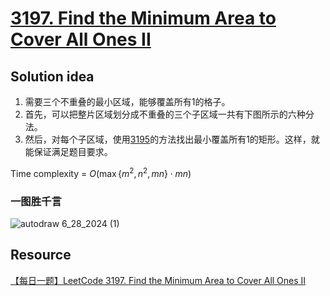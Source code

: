 # [3197. Find the Minimum Area to Cover All Ones II](https://leetcode.com/problems/find-the-minimum-area-to-cover-all-ones-ii/description/)

## Solution idea
1. 需要三个不重叠的最小区域，能够覆盖所有1的格子。
2. 首先，可以把整片区域划分成不重叠的三个子区域一共有下图所示的六种分法。
3. 然后，对每个子区域，使用[3195](https://github.com/szhou12/leetcode-go/tree/main/leetcode/3195-Find-the-Minimum-Area-to-Cover-All-Ones-I)的方法找出最小覆盖所有1的矩形。这样，就能保证满足题目要求。

Time complexity = $O(\max\{m^2, n^2, mn\}\cdot mn)$

### 一图胜千言
![autodraw 6_28_2024 (1)](https://github.com/szhou12/leetcode-go/assets/35708194/658f0d8c-d4cd-4fa1-ba4a-28bd92d67895)


## Resource
[【每日一题】LeetCode 3197. Find the Minimum Area to Cover All Ones II](https://www.youtube.com/watch?v=EZcmzaMmRwM&t=59s&ab_channel=HuifengGuan)
